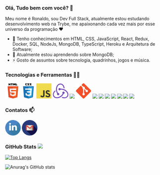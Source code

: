 ### Olá, Tudo bem com você? 👋

Meu nome é Ronaldo, sou Dev Full Stack, atualmente estou estudando desenvolvimento web na Trybe, me apaixonando cada vez mais por esse universo da programação :heart:

- 🔭 Tenho conhecimentos em HTML, CSS, JavaScript, React, Redux, Docker, SQL, NodeJs, MongoDB, TypeScript, Heroku e Arquitetura de Software;
- 🌱 Atualmente estou aprendendo sobre MongoDB;
- ⚡ Gosto de assuntos sobre tecnologia, quadrinhos, jogos e música.

### Tecnologias e Ferramentas :technologist:
<img src="https://raw.githubusercontent.com/devicons/devicon/master/icons/html5/html5-original-wordmark.svg" heigth="100" width="50"/><img src="https://raw.githubusercontent.com/devicons/devicon/master/icons/css3/css3-original-wordmark.svg" heigth="100" width="50"/><img src="https://raw.githubusercontent.com/devicons/devicon/master/icons/javascript/javascript-original.svg" heigth="100" width="50"/>  <img src="https://raw.githubusercontent.com/devicons/devicon/master/icons/redux/redux-original.svg" heigth="100" width="50"/>  <img src="https://camo.githubusercontent.com/e84431cfbd9f7c44b1c20da1dde8ad407cbc31174844a428074d1e3b43faab8b/68747470733a2f2f63646e2e6a7364656c6976722e6e65742f67682f64657669636f6e732f64657669636f6e2f69636f6e732f72656163742f72656163742d6f726967696e616c2d776f72646d61726b2e737667" heigth="100" width="50"/>  <img src="https://raw.githubusercontent.com/devicons/devicon/master/icons/git/git-original.svg" heigth="100" width="50"/>
            <img src="https://cdn.jsdelivr.net/gh/devicons/devicon/icons/docker/docker-original-wordmark.svg" heigth="100" width="50"/>
            <img src="https://cdn.jsdelivr.net/gh/devicons/devicon/icons/mysql/mysql-original-wordmark.svg" heigth="100" width="50"/>
            <img src="https://cdn.jsdelivr.net/gh/devicons/devicon/icons/nodejs/nodejs-original-wordmark.svg" heigth="100" width="50"/>
            <img src="https://cdn.jsdelivr.net/gh/devicons/devicon/icons/heroku/heroku-original-wordmark.svg" heigth="100" width="50"/>
            <img src="https://cdn.jsdelivr.net/gh/devicons/devicon/icons/tailwindcss/tailwindcss-original-wordmark.svg" heigth="100" width="50"/>
            <img src="https://cdn.jsdelivr.net/gh/devicons/devicon/icons/typescript/typescript-original.svg" heigth="100" width="50"/>
            <img src="https://cdn.jsdelivr.net/gh/devicons/devicon/icons/mongodb/mongodb-original-wordmark.svg" heigth="100" width="50"/>
         
          
          
          
          
          
          

### Contatos 📫
[<img src="https://raw.githubusercontent.com/GabrielCoruja/GabrielCoruja/master/images/linkedin.png" heigth="50" width="50"/>](https://www.linkedin.com/in/ronaldo-carlos-ferreira-9a8b48219/)  [<img src="https://raw.githubusercontent.com/GabrielCoruja/GabrielCoruja/master/images/gmail.png" heigth="50" width="50"/>](https://mail.google.com/mail/u/0/?tab=rm&ogbl#inbox)

### GitHub Stats <img src="https://cdn.jsdelivr.net/gh/devicons/devicon/icons/github/github-original.svg" heigth="40" width="20"/>
 [![Top Langs](https://github-readme-stats.vercel.app/api/top-langs/?username=ronaferr&layout=compact)](https://github.com/anuraghazra/github-readme-stats)
 
![Anurag's GitHub stats](https://github-readme-stats.vercel.app/api?username=ronaferr&show_icons=true&theme=radical)

<!--
**ronaferr/ronaferr** is a ✨ _special_ ✨ repository because its `README.md` (this file) appears on your GitHub profile.

Here are some ideas to get you started:

- 🔭 I’m currently working on ...
- 🌱 I’m currently learning ...
- 👯 I’m looking to collaborate on ...
- 🤔 I’m looking for help with ...
- 💬 Ask me about ...
- 📫 How to reach me: ...
- 😄 Pronouns: ...
- ⚡ Fun fact: ...
-->
